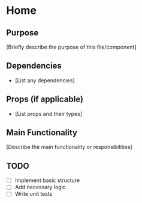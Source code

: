 # Home

## Purpose
[Briefly describe the purpose of this file/component]

## Dependencies
- [List any dependencies]

## Props (if applicable)
- [List props and their types]

## Main Functionality
[Describe the main functionality or responsibilities]

## TODO
- [ ] Implement basic structure
- [ ] Add necessary logic
- [ ] Write unit tests
